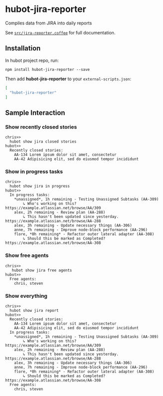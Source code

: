 # hubot-jira-reporter

Compiles data from JIRA into daily reports

See [`src/jira-reporter.coffee`](src/jira-reporter.coffee) for full documentation.

## Installation

In hubot project repo, run:

`npm install hubot-jira-reporter --save`

Then add **hubot-jira-reporter** to your `external-scripts.json`:

```json
[
  "hubot-jira-reporter"
]
```

## Sample Interaction

### Show recently closed stories
```
chris>>
  hubot show jira closed stories
hubot>>
  Recently closed stories:
    AA-134 Lorem ipsum dolor sit amet, consectetur
    AA-42 Adipisicing elit, sed do eiusmod tempor incididunt
```

### Show in progress tasks
```
chris>>
  hubot show jira in progress
hubot>>
  In progress tasks:
    ​*unassigned*​, 1h remaining - Testing Unassigned Subtasks (AA-309)
        ↳ Who's working on this? https://example.atlassian.net/browse/AA/309
    alex, 2h remaining - Review plan (AA-288)
        ↳ This hasn't been updated since yesterday. https://example.atlassian.net/browse/AA-288
    alex, 3h remaining - Update necessary things (AA-306)
    anne, 7h remaining - Improve node-block performance (AA-296)
    flore, ​*0h remaining*​ - Refactor outer lateral adapter (AA-308)
        ↳ Should this be marked as Completed? https://example.atlassian.net/browse/AA-308
```

### Show free agents
```
chris>>
   hubot show jira free agents
hubot>>
  Free agents:
    chris, steven
```

### Show everything
```
chris>>
  hubot show jira report
hubot>>
  Recently closed stories:
    AA-134 Lorem ipsum dolor sit amet, consectetur
    AA-42 Adipisicing elit, sed do eiusmod tempor incididunt
  In progress tasks:
    ​*unassigned*​, 1h remaining - Testing Unassigned Subtasks (AA-309)
        ↳ Who's working on this? https://example.atlassian.net/browse/AA/309
    alex, 2h remaining - Review plan (AA-288)
        ↳ This hasn't been updated since yesterday. https://example.atlassian.net/browse/AA-288
    alex, 3h remaining - Update necessary things (AA-306)
    anne, 7h remaining - Improve node-block performance (AA-296)
    flore, ​*0h remaining*​ - Refactor outer lateral adapter (AA-308)
        ↳ Should this be marked as Completed? https://example.atlassian.net/browse/AA-308
  Free agents:
    chris, steven
  ```

